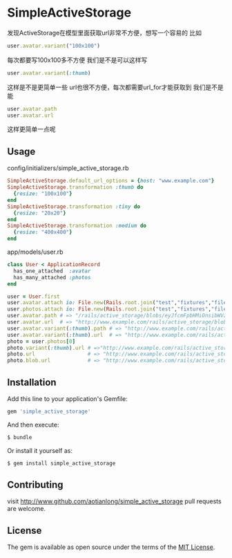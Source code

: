 # SimpleActiveStorage
发现ActiveStorage在模型里面获取url非常不方便，想写一个容易的
比如
```ruby
user.avatar.variant("100x100")
```
每次都要写100x100多不方便
我们是不是可以这样写
```ruby
user.avatar.variant(:thumb)
```
这样是不是更简单一些
url也很不方便，每次都需要url_for才能获取到
我们是不是能
```ruby
user.avatar.path
user.avatar.url
```
这样更简单一点呢

## Usage
config/initializers/simple_active_storage.rb
```ruby
SimpleActiveStorage.default_url_options = {host: "www.example.com"}
SimpleActiveStorage.transformation :thumb do
  {resize: "100x100"}
end
SimpleActiveStorage.transformation :tiny do
  {resize: "20x20"}
end
SimpleActiveStorage.transformation :medium do
  {resize: "400x400"}
end
```

app/models/user.rb
```ruby
class User < ApplicationRecord
  has_one_attached  :avatar
  has_many_attached :photos
end

user = User.first
user.avatar.attach io: File.new(Rails.root.join("test","fixtures","files","test.png")),filename: "test.png"
user.photos.attach io: File.new(Rails.root.join("test","fixtures","files","test.png")),filename: "test.png"
user.avatar.path # => "/rails/active_storage/blobs/eyJfcmFpbHMiOnsibWVzc2FnZSI6IkJBaHBCZz09IiwiZXhwIjpudWxsLCJwdXIiOiJibG9iX2lkIn19--08f03241905408289698b118698ca7642c3e691e/test.png"
user.avatar.url  # => "http://www.example.com/rails/active_storage/blobs/eyJfcmFpbHMiOnsibWVzc2FnZSI6IkJBaHBCZz09IiwiZXhwIjpudWxsLCJwdXIiOiJibG9iX2lkIn19--08f03241905408289698b118698ca7642c3e691e/test.png"
user.avatar.variant(:thumb).path # => "http://www.example.com/rails/active_storage/representations/eyJfcmFpbHMiOnsibWVzc2FnZSI6IkJBaHBCZz09IiwiZXhwIjpudWxsLCJwdXIiOiJibG9iX2lkIn19--08f03241905408289698b118698ca7642c3e691e/eyJfcmFpbHMiOnsibWVzc2FnZSI6IkJBaDdCam9VWTI5dFltbHVaVjl2Y0hScGIyNXpld1k2QzNKbGMybDZaVWtpRERFd01IZ3hNREFHT2daRlZBPT0iLCJleHAiOm51bGwsInB1ciI6InZhcmlhdGlvbiJ9fQ==--20ae94033d7a10dcb862bd24c1dcbb3740e61e7c/test.png"
user.avatar.variant(:thumb).url  # => "http://www.example.com/rails/active_storage/representations/eyJfcmFpbHMiOnsibWVzc2FnZSI6IkJBaHBCZz09IiwiZXhwIjpudWxsLCJwdXIiOiJibG9iX2lkIn19--08f03241905408289698b118698ca7642c3e691e/eyJfcmFpbHMiOnsibWVzc2FnZSI6IkJBaDdCam9VWTI5dFltbHVaVjl2Y0hScGIyNXpld1k2QzNKbGMybDZaVWtpRERFd01IZ3hNREFHT2daRlZBPT0iLCJleHAiOm51bGwsInB1ciI6InZhcmlhdGlvbiJ9fQ==--20ae94033d7a10dcb862bd24c1dcbb3740e61e7c/test.png"
photo = user.photos[0]
photo.variant(:thumb).url # =>"http://www.example.com/rails/active_storage/representations/eyJfcmFpbHMiOnsibWVzc2FnZSI6IkJBaHBCdz09IiwiZXhwIjpudWxsLCJwdXIiOiJibG9iX2lkIn19--e81a87b1d919f371e6b665e2c01301cff6d16a26/eyJfcmFpbHMiOnsibWVzc2FnZSI6IkJBaDdCam9VWTI5dFltbHVaVjl2Y0hScGIyNXpld1k2QzNKbGMybDZaVWtpRERFd01IZ3hNREFHT2daRlZBPT0iLCJleHAiOm51bGwsInB1ciI6InZhcmlhdGlvbiJ9fQ==--20ae94033d7a10dcb862bd24c1dcbb3740e61e7c/test.png"
photo.url                 # => "http://www.example.com/rails/active_storage/blobs/eyJfcmFpbHMiOnsibWVzc2FnZSI6IkJBaHBCdz09IiwiZXhwIjpudWxsLCJwdXIiOiJibG9iX2lkIn19--e81a87b1d919f371e6b665e2c01301cff6d16a26/test.png"
photo.blob.url            # => "http://www.example.com/rails/active_storage/blobs/eyJfcmFpbHMiOnsibWVzc2FnZSI6IkJBaHBCdz09IiwiZXhwIjpudWxsLCJwdXIiOiJibG9iX2lkIn19--e81a87b1d919f371e6b665e2c01301cff6d16a26/test.png"
```

## Installation
Add this line to your application's Gemfile:

```ruby
gem 'simple_active_storage'
```

And then execute:
```bash
$ bundle
```

Or install it yourself as:
```bash
$ gem install simple_active_storage
```

## Contributing
visit http://www.github.com/aotianlong/simple_active_storage
pull requests are welcome.

## License
The gem is available as open source under the terms of the [MIT License](https://opensource.org/licenses/MIT).
